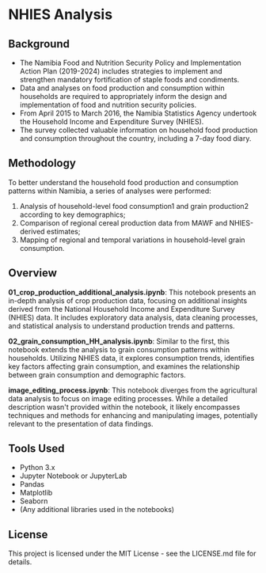 # NHIES Analysis

## Background
- The Namibia Food and Nutrition Security Policy and Implementation Action Plan (2019-2024) includes strategies to implement and strengthen mandatory fortification of staple foods and condiments.
- Data and analyses on food production and consumption within households are required to appropriately inform the design and implementation of food and nutrition security policies.
- From April 2015 to March 2016, the Namibia Statistics Agency undertook the Household Income and Expenditure Survey (NHIES).
- The survey collected valuable information on household food production and consumption throughout the country, including a 7-day food diary.

## Methodology
To better understand the household food production and consumption patterns within Namibia, a series of analyses were performed:
1. Analysis of household-level food consumption1 and grain production2 according to key demographics;
2. Comparison of regional cereal production data from MAWF and NHIES-derived estimates;
3. Mapping of regional and temporal variations in household-level grain consumption.

## Overview

**01_crop_production_additional_analysis.ipynb**: This notebook presents an in-depth analysis of crop production data, focusing on additional insights derived from the National Household Income and Expenditure Survey (NHIES) data. It includes exploratory data analysis, data cleaning processes, and statistical analysis to understand production trends and patterns.

**02_grain_consumption_HH_analysis.ipynb**: Similar to the first, this notebook extends the analysis to grain consumption patterns within households. Utilizing NHIES data, it explores consumption trends, identifies key factors affecting grain consumption, and examines the relationship between grain consumption and demographic factors.

**image_editing_process.ipynb**: This notebook diverges from the agricultural data analysis to focus on image editing processes. While a detailed description wasn't provided within the notebook, it likely encompasses techniques and methods for enhancing and manipulating images, potentially relevant to the presentation of data findings.


## Tools Used

- Python 3.x
- Jupyter Notebook or JupyterLab
- Pandas
- Matplotlib
- Seaborn
- (Any additional libraries used in the notebooks)


## License

This project is licensed under the MIT License - see the LICENSE.md file for details.
